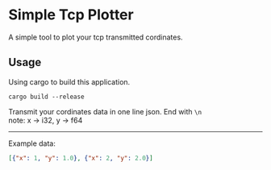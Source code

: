 # Simple Tcp Plotter

A simple tool to plot your tcp transmitted cordinates.

## Usage

Using cargo to build this application.

```
cargo build --release
```

Transmit your cordinates data in one line json. End with `\n`  
note: x -> i32, y -> f64

---

Example data:

```json
[{"x": 1, "y": 1.0}, {"x": 2, "y": 2.0}]
```
